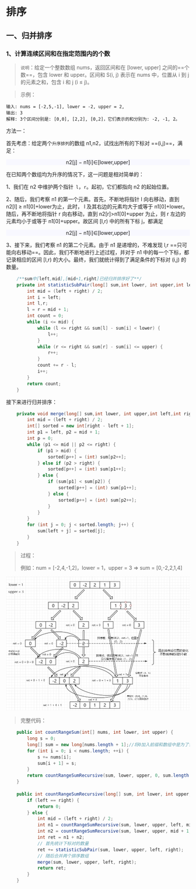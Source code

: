# 排序

## 一、归并排序

### 1、计算连续区间和在指定范围内的个数

> `说明`：给定一个整数数组 nums，返回区间和在 [lower, upper] 之间的==个数==，包含 lower 和 upper。区间和 S(i, j) 表示在 nums 中，位置从 i 到 j 的元素之和，包含 i 和 j (i ≤ j)。

> 示例：

```
输入: nums = [-2,5,-1], lower = -2, upper = 2,
输出: 3 
解释: 3个区间分别是: [0,0], [2,2], [0,2]，它们表示的和分别为: -2, -1, 2。
```

方法一：

首先考虑：给定两个`升序排列`的数组 n1,n2，试找出所有的下标对 ==(i,j)==，满足：

<div style="text-align:center;background:#F8F8FF">n2[j] − n1[i]∈[lower,upper]</div>

在已知两个数组均为升序的情况下，这一问题是相对简单的：

1、我们在 n2 中维护两个指针` l`，`r`。起初，它们都指向 n2 的起始位置。

2、随后，我们考察 n1 的第一个元素。首先，不断地将指针 l 向右移动，直到 n2[l] ≥ n1[0]+lower为止，此时， l 及其右边的元素均大于或等于 n1[0]+lower。随后，再不断地将指针 r 向右移动，直到 n2[r]>n1[0]+upper 为止，则 r 左边的元素均小于或等于 n1[0]+upper。故区间 [l,r) 中的所有下标 j，都满足

<div style="text-align:center;background:#F8F8FF">n2[j] − n1[i]∈[lower,upper]</div>

3、接下来，我们考察 n1 的第二个元素。由于 n1 是递增的，不难发现 l,r ==只可能向右移动==。因此，我们不断地进行上述过程，并对于 n1 中的每一个下标，都记录相应的区间 [l,r) 的大小。最终，我们就统计得到了满足条件的下标对 (i,j) 的数量。

```java
    /**sum中[left,mid],[mid+1,right]已经归并排序好了**/
    private int statisticSubPair(long[] sum,int lower, int upper,int left,int right){
        int mid = (left + right) / 2;
        int i = left;
        int l,r;
        l = r = mid + 1;
        int count = 0;
        while (i <= mid) {
            while (l <= right && sum[l] - sum[i] < lower) {
                l++;
            }
            while (r <= right && sum[r] - sum[i] <= upper) {
                r++;
            }
            count += r - l;
            i++;
        }
        return count;
    }
```

接下来进行归并排序：

```java
    private void merge(long[] sum,int lower, int upper,int left,int right) {
        int mid = (left + right) / 2;
        int[] sorted = new int[right - left + 1];
        int p1 = left, p2 = mid + 1;
        int p = 0;
        while (p1 <= mid || p2 <= right) {
            if (p1 > mid) {
                sorted[p++] = (int) sum[p2++];
            } else if (p2 > right) {
                sorted[p++] = (int) sum[p1++];
            } else {
                if (sum[p1] < sum[p2]) {
                    sorted[p++] = (int) sum[p1++];
                } else {
                    sorted[p++] = (int) sum[p2++];
                }
            }
        }
        for (int j = 0; j < sorted.length; j++) {
            sum[left + j] = sorted[j];
        }
    }
```

> 过程：
>
> 例如：num = [-2,4,-1,2]，lower = 1，upper = 3 => sum = [0,-2,2,1,4]

![](./picture/连续区间和在指定范围内个数-步骤图.png)

> 完整代码：

```java
    public int countRangeSum(int[] nums, int lower, int upper) {
        long s = 0;
        long[] sum = new long[nums.length + 1];//将0加入前缀和数组中是为了计算自身
        for (int i = 0; i < nums.length; ++i) {
            s += nums[i];
            sum[i + 1] = s;
        }
        return countRangeSumRecursive(sum, lower, upper, 0, sum.length - 1);
    }

    public int countRangeSumRecursive(long[] sum, int lower, int upper, int left, int right) {
        if (left == right) {
            return 0;
        } else {
            int mid = (left + right) / 2;
            int n1 = countRangeSumRecursive(sum, lower, upper, left, mid);
            int n2 = countRangeSumRecursive(sum, lower, upper, mid + 1, right);
            int ret = n1 + n2;
            // 首先统计下标对的数量
            ret += statisticSubPair(sum, lower, upper, left, right);
            // 随后合并两个排序数组
            merge(sum, lower, upper, left, right);
            return ret;
        }
    }
```

